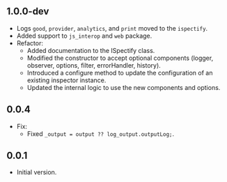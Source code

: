 ## 1.0.0-dev
- Logs `good`, `provider`, `analytics`, and `print` moved to the `ispectify`.
- Added support to `js_interop` and `web` package.
- Refactor:
   - Added documentation to the ISpectify class.
   - Modified the constructor to accept optional components (logger, observer, options, filter, errorHandler, history).
   - Introduced a configure method to update the configuration of an existing inspector instance.
   - Updated the internal logic to use the new components and options.

## 0.0.4
- Fix:
   - Fixed `_output = output ?? log_output.outputLog;`.

## 0.0.1
- Initial version.
